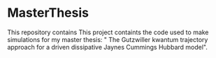 # MasterThesis
This repository contains This project containts the code used to make simulations for my master thesis: " The Gutzwiller kwantum trajectory approach for a driven dissipative Jaynes Cummings Hubbard model".
